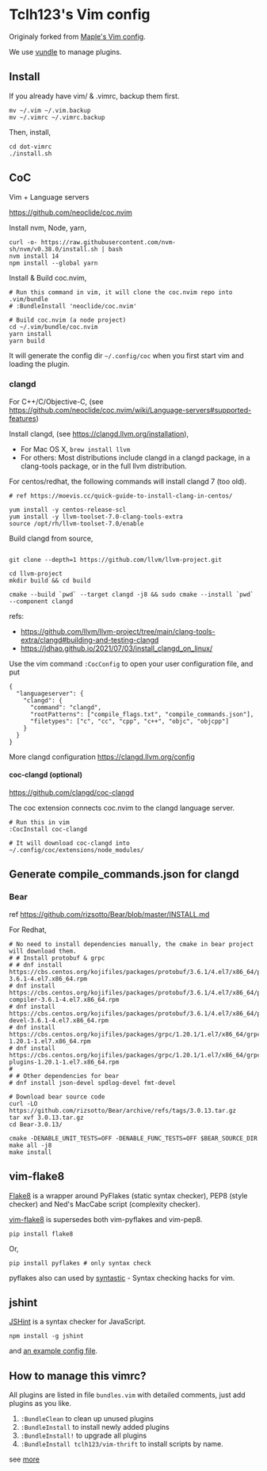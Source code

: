 Tclh123's Vim config
==================

Originaly forked from [Maple's Vim config](https://github.com/humiaozuzu/dot-vimrc).

We use [vundle](https://github.com/gmarik/vundle) to manage plugins.

## Install

If you already have vim/ & .vimrc, backup them first.

```
mv ~/.vim ~/.vim.backup
mv ~/.vimrc ~/.vimrc.backup
```

Then, install,

```
cd dot-vimrc
./install.sh
```

## CoC

Vim + Language servers

<https://github.com/neoclide/coc.nvim>

Install nvm, Node, yarn,

```
curl -o- https://raw.githubusercontent.com/nvm-sh/nvm/v0.38.0/install.sh | bash
nvm install 14
npm install --global yarn
```

Install & Build coc.nvim,

```
# Run this command in vim, it will clone the coc.nvim repo into .vim/bundle
# :BundleInstall 'neoclide/coc.nvim'

# Build coc.nvim (a node project)
cd ~/.vim/bundle/coc.nvim
yarn install
yarn build
```

It will generate the config dir `~/.config/coc` when you first start vim and loading the plugin.

### clangd

For C++/C/Objective-C, (see https://github.com/neoclide/coc.nvim/wiki/Language-servers#supported-features)

Install clangd, (see https://clangd.llvm.org/installation),
- For Mac OS X, `brew install llvm`
- For others: Most distributions include clangd in a clangd package, in a clang-tools package, or in the full llvm distribution.

For centos/redhat, the following commands will install clangd 7 (too old).

```
# ref https://moevis.cc/quick-guide-to-install-clang-in-centos/

yum install -y centos-release-scl
yum install -y llvm-toolset-7.0-clang-tools-extra
source /opt/rh/llvm-toolset-7.0/enable
```

Build clangd from source,

```

git clone --depth=1 https://github.com/llvm/llvm-project.git

cd llvm-project
mkdir build && cd build

cmake --build `pwd` --target clangd -j8 && sudo cmake --install `pwd` --component clangd
```

refs:

- https://github.com/llvm/llvm-project/tree/main/clang-tools-extra/clangd#building-and-testing-clangd
- https://jdhao.github.io/2021/07/03/install_clangd_on_linux/

Use the vim command `:CocConfig` to open your user configuration file, and put

```
{
  "languageserver": {
    "clangd": {
      "command": "clangd",
      "rootPatterns": ["compile_flags.txt", "compile_commands.json"],
      "filetypes": ["c", "cc", "cpp", "c++", "objc", "objcpp"]
    }
  }
}
```

More clangd configuration https://clangd.llvm.org/config

#### coc-clangd (optional)

https://github.com/clangd/coc-clangd

The coc extension connects coc.nvim to the clangd language server.

```vim
# Run this in vim
:CocInstall coc-clangd

# It will download coc-clangd into ~/.config/coc/extensions/node_modules/
```

## Generate compile_commands.json for clangd

### Bear

ref https://github.com/rizsotto/Bear/blob/master/INSTALL.md

For Redhat,

```
# No need to install dependencies manually, the cmake in bear project will download them.
# # Install protobuf & grpc
# # dnf install https://cbs.centos.org/kojifiles/packages/protobuf/3.6.1/4.el7/x86_64/protobuf-3.6.1-4.el7.x86_64.rpm
# dnf install https://cbs.centos.org/kojifiles/packages/protobuf/3.6.1/4.el7/x86_64/protobuf-compiler-3.6.1-4.el7.x86_64.rpm
# dnf install https://cbs.centos.org/kojifiles/packages/protobuf/3.6.1/4.el7/x86_64/protobuf-devel-3.6.1-4.el7.x86_64.rpm
# dnf install https://cbs.centos.org/kojifiles/packages/grpc/1.20.1/1.el7/x86_64/grpc-1.20.1-1.el7.x86_64.rpm
# dnf install https://cbs.centos.org/kojifiles/packages/grpc/1.20.1/1.el7/x86_64/grpc-plugins-1.20.1-1.el7.x86_64.rpm
# 
# # Other dependencies for bear
# dnf install json-devel spdlog-devel fmt-devel

# Download bear source code
curl -LO https://github.com/rizsotto/Bear/archive/refs/tags/3.0.13.tar.gz
tar xvf 3.0.13.tar.gz
cd Bear-3.0.13/

cmake -DENABLE_UNIT_TESTS=OFF -DENABLE_FUNC_TESTS=OFF $BEAR_SOURCE_DIR
make all -j8
make install
```

## vim-flake8

[Flake8](https://pypi.python.org/pypi/flake8/) is a wrapper around PyFlakes (static syntax checker), PEP8 (style checker) and Ned's MacCabe script (complexity checker).

[vim-flake8](https://github.com/nvie/vim-flake8) is supersedes both vim-pyflakes and vim-pep8.

```
pip install flake8
```

Or,

```
pip install pyflakes # only syntax check
```

pyflakes also can used by [syntastic](https://github.com/scrooloose/syntastic) - Syntax checking hacks for vim.

## jshint

[JSHint](https://github.com/jshint/jshint) is a syntax checker for JavaScript.

```
npm install -g jshint
```

and [an example config file](https://raw.githubusercontent.com/jshint/jshint/master/examples/.jshintrc).

## How to manage this vimrc?

All plugins are listed in file `bundles.vim` with detailed comments, just add plugins as you like.

1. `:BundleClean` to clean up unused plugins
2. `:BundleInstall` to install newly added plugins
3. `:BundleInstall!` to upgrade all plugins
4. `:BundleInstall tclh123/vim-thrift` to install scripts by name.

see [more](https://github.com/gmarik/vundle/blob/master/doc/vundle.txt)

